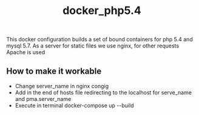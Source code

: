 <h1 style='text-align:center'>docker_php5.4</h1>
<br>
<p>
    This docker configuration builds a set of bound containers for php 5.4 and mysql 5.7.
    As a server for static files we use nginx, for other requests Apache is used
</p>
<h2 style='text-align:left;'>How to make it workable</h2>
<ul>
<li>Change server_name in nginx congig</li>
<li>Add in the end of hosts file redirecting to the localhost for serve_name and pma.server_name</li>
<li>Execute in terminal docker-compose up --build </li>
</ul>
